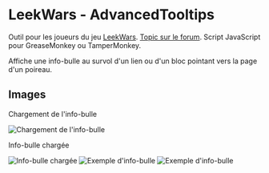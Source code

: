 LeekWars - AdvancedTooltips
=========================

Outil pour les joueurs du jeu [LeekWars](http://leekwars.com/).
[Topic sur le forum](http://leekwars.com/forum/category-7/topic-4288).
Script JavaScript pour GreaseMonkey ou TamperMonkey.

Affiche une info-bulle au survol d'un lien ou d'un bloc pointant vers la page d'un poireau.

Images
-------
Chargement de l'info-bulle

![Chargement de l'info-bulle](http://i.imgur.com/rMCmBjb.png)

Info-bulle chargée

![Info-bulle chargée](http://i.imgur.com/lNKYDgt.png)
![Exemple d'info-bulle](http://i.imgur.com/kv8NkHC.png)
![Exemple d'info-bulle](http://i.imgur.com/JQWvo3G.png)

